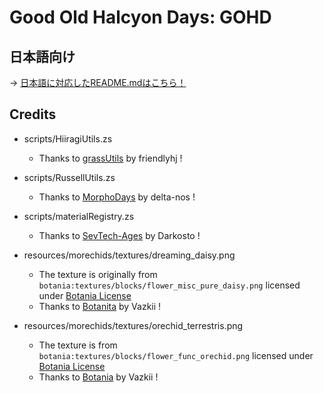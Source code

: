 # Good Old Halcyon Days: GOHD

## 日本語向け

-> [日本語に対応したREADME.mdはこちら！](https://github.com/Hiiragi283/Good-Old-Halcyon-Days/blob/main/README_JP.md)

## Credits

- scripts/HiiragiUtils.zs
  - Thanks to [grassUtils](https://github.com/friendlyhj/GrassUtils) by friendlyhj !

- scripts/RussellUtils.zs
  - Thanks to [MorphoDays](https://github.com/delta-nos/MorphoDays_old
) by delta-nos !

- scripts/materialRegistry.zs
  - Thanks to [SevTech-Ages](https://github.com/DarkPacks/SevTech-Ages) by Darkosto !

- resources/morechids/textures/dreaming_daisy.png
  - The texture is originally from `botania:textures/blocks/flower_misc_pure_daisy.png` licensed under [Botania License](https://botaniamod.net/license.php)
  - Thanks to [Botanita](https://github.com/Vazkii](https://github.com/VazkiiMods/Botania)) by Vazkii !

- resources/morechids/textures/orechid_terrestris.png
  - The texture is from `botania:textures/blocks/flower_func_orechid.png` licensed under [Botania License](https://botaniamod.net/license.php)
  - Thanks to [Botania](https://github.com/VazkiiMods/Botania) by Vazkii !
